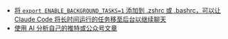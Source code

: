 - [将 `export ENABLE_BACKGROUND_TASKS=1` 添加到 .zshrc 或 .bashrc，可以让 Claude Code 将长时间运行的任务移至后台以继续聊天](https://x.com/iannuttall/status/1937985342378021275)
- [使用 AI 分析自己的推特或公众号文章](https://x.com/vista8/status/1939659589290774678)